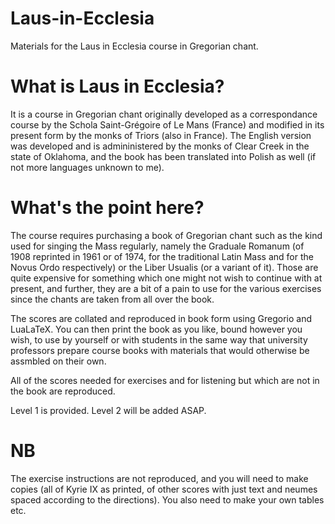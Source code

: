 # Laus-in-Ecclesia
Materials for the Laus in Ecclesia course in Gregorian chant.

# What is Laus in Ecclesia?

It is a course in Gregorian chant originally developed as a correspondance course by the Schola Saint-Grégoire of Le Mans (France) and modified in its present form by the monks of Triors (also in France). The English version was developed and is admininistered by the monks of Clear Creek in the state of Oklahoma, and the book has been translated into Polish as well (if not more languages unknown to me).

# What's the point here?

The course requires purchasing a book of Gregorian chant such as the kind used for singing the Mass regularly, namely the Graduale Romanum (of 1908 reprinted in 1961 or of 1974, for the traditional Latin Mass and for the Novus Ordo respectively) or the Liber Usualis (or a variant of it). Those are quite expensive for something which one might not wish to continue with at present, and further, they are a bit of a pain to use for the various exercises since the chants are taken from all over the book.

The scores are collated and reproduced in book form using Gregorio and LuaLaTeX. You can then print the book as you like, bound however you wish, to use by yourself or with students in the same way that university professors prepare course books with materials that would otherwise be assmbled on their own.

All of the scores needed for exercises and for listening but which are not in the book are reproduced.

Level 1 is provided. Level 2 will be added ASAP.

# NB

The exercise instructions are not reproduced, and you will need to make copies (all of Kyrie IX as printed, of other scores with just text and neumes spaced according to the directions). You also need to make your own tables etc.
